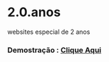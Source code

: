 # 2.0.anos
websites especial de 2 anos
### Demostração : [Clique Aqui](https://cledsonb.github.io/2.0.anos/)
